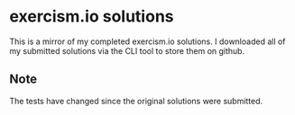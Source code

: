 # exercism.io solutions

This is a mirror of my completed exercism.io solutions.  I downloaded all of my submitted solutions via the CLI tool to store them on github.

## Note
The tests have changed since the original solutions were submitted.
